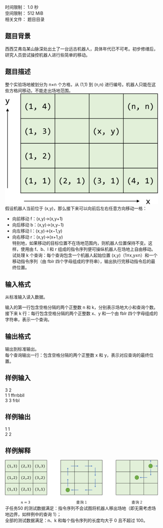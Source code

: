 时间限制： 1.0 秒  
空间限制： 512 MiB  
相关文件： 题目目录  
## 题目背景  
西西艾弗岛某山脉深处出土了一台远古机器人，具体年代已不可考。初步修缮后，研究人员尝试操控机器人进行些简单的移动。
## 题目描述
整个实验场地被划分为 n×n 个方格，从 (1,1) 到 (n,n) 进行编号。机器人只能在这些方格间移动，不能走出场地范围。
![alt text](image.png)
假设机器人当前位于 (x,y)，那么接下来可以向前后左右任意方向移动一格：
- 向前移动 f：(x,y)→(x,y+1)
- 向后移动 b：(x,y)→(x,y−1)
- 向左移动 l：(x,y)→(x−1,y)
- 向右移动 r：(x,y)→(x+1,y)  
特别地，如果移动的目标位置不在场地范围内，则机器人位置保持不变。这样，使用由 f、b、l 和 r 组成的指令序列便可操纵机器人在场地上自由移动。试处理 k 个查询：每个查询包含一个机器人起始位置 (x,y)（1≤x,y≤n）和一个移动指令序列（由 fblr 四个字母组成的字符串），输出执行完移动指令后的最终位置。
## 输入格式
从标准输入读入数据。

输入的第一行包含空格分隔的两个正整数 n 和 k，分别表示场地大小和查询个数。  
接下来 k 行：每行包含空格分隔的两个正整数 x、y 和一个由 fblr 四个字母组成的字符串，表示一个查询。
## 输出格式
输出到标准输出。  
每个查询输出一行：包含空格分隔的两个正整数 x 和 y，表示对应查询的最终位置。
## 样例输入
3 2  
1 1 ffrrbbll  
3 3 frbl  
## 样例输出
1 1  
2 2
## 样例解释
![alt text](image-1.png)
子任务50 的测试数据满足：指令序列不会试图将机器人移出场地（即无需考虑场地边界，如样例中的查询 1）；  
全部的测试数据满足：n、k 和每个指令序列的长度均大于 0 且不超过 100。